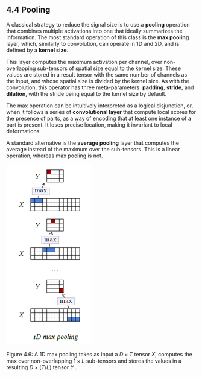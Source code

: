 ## 4.4    Pooling

A classical strategy to reduce the signal size is to use a **pooling** operation that combines multiple activations into one that ideally summarizes the information. The most standard operation of this class is the **max pooling** layer, which, similarly to convolution, can operate in 1D and 2D, and is defined by a **kernel size**. 

This layer computes the maximum activation per channel, over non-overlapping sub-tensors of spatial size equal to the kernel size. These values are stored in a result tensor with the same number of channels as the input, and whose spatial size is divided by the kernel size. As with the convolution, this operator has three meta-parameters: **padding**, **stride**, and **dilation**, with the stride being equal to the kernel size by default.

The max operation can be intuitively interpreted as a logical disjunction, or, when it follows a series of **convolutional layer** that compute local scores for the presence of parts, as a way of encoding that at least one instance of a part is present. It loses precise location, making it invariant to local deformations.

A standard alternative is the **average pooling** layer that computes the average instead of the maximum over the sub-tensors. This is a linear operation, whereas max pooling is not.

![image-20230618153033547](media1/image-20230618153033547.png)

Figure 4.6: A 1D max pooling takes as input a $D×T$ tensor $X$, computes the max over non-overlapping $1×L$ sub-tensors and stores the values in a resulting $D×(T/L)$ tensor $Y$ .

